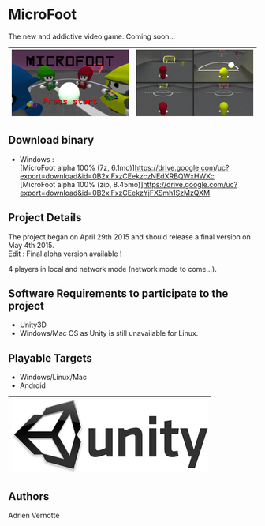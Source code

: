 MicroFoot
============
The new and addictive video game. Coming soon...

| ![MicroFoot](https://raw.githubusercontent.com/AdrienVR/MicroFoot/master/microFoot_preview.png "Warning, this a preview of the alpha version") | ![MicroFoot](https://raw.githubusercontent.com/AdrienVR/MicroFoot/master/microFoot_preview_2.png "Warning, this a preview of the alpha version") |
|:----:|:----:|

## Download binary

* Windows :  
		[MicroFoot alpha 100% (7z, 6.1mo)]https://drive.google.com/uc?export=download&id=0B2xlFxzCEekzczNEdXRBQWxHWXc  
		[MicroFoot alpha 100% (zip, 8.45mo)]https://drive.google.com/uc?export=download&id=0B2xlFxzCEekzYjFXSmh1SzMzQXM  

## Project Details

The project began on April 29th 2015 and should release a final version on May 4th 2015.  
Edit : Final alpha version available !
  
4 players in local and network mode (network mode to come...).

## Software Requirements to participate to the project

* Unity3D
* Windows/Mac OS as Unity is still unavailable for Linux.

## Playable Targets

* Windows/Linux/Mac
* Android

| ![Unity3D](https://raw.githubusercontent.com/AdrienVR/CTR2/master/unity.png "Unity3D") |
|:----:|

## Authors

Adrien Vernotte  
